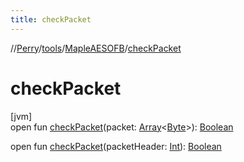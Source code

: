 ```yaml
---
title: checkPacket
---
```

//[Perry](../../../index.html)/[tools](../index.html)/[MapleAESOFB](index.html)/[checkPacket](check-packet.html)



# checkPacket



[jvm]\
open fun [checkPacket](check-packet.html)(packet: [Array](https://kotlinlang.org/api/latest/jvm/stdlib/kotlin/-array/index.html)&lt;[Byte](https://kotlinlang.org/api/latest/jvm/stdlib/kotlin/-byte/index.html)&gt;): [Boolean](https://kotlinlang.org/api/latest/jvm/stdlib/kotlin/-boolean/index.html)

open fun [checkPacket](check-packet.html)(packetHeader: [Int](https://kotlinlang.org/api/latest/jvm/stdlib/kotlin/-int/index.html)): [Boolean](https://kotlinlang.org/api/latest/jvm/stdlib/kotlin/-boolean/index.html)




